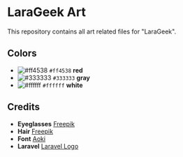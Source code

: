 # LaraGeek Art

This repository contains all art related files for "LaraGeek".

## Colors

* ![#ff4538](https://via.placeholder.com/15/ff4538/000000?text=+) `#ff4538` **red**
* ![#333333](https://via.placeholder.com/15/333333/000000?text=+) `#333333` **gray**
* ![#ffffff](https://via.placeholder.com/15/ffffff/000000?text=+) `#ffffff` **white**

## Credits

* **Eyeglasses** [Freepik](https://www.flaticon.com/free-icon/eyeglasses_3721763)
* **Hair** [Freepik](https://www.flaticon.com/free-icon/male-short-hair-wig-shape_42270)
* **Font** [Aoki](https://elements.envato.com/de/aoki-typeface-2REATU)
* **Laravel** [Laravel Logo](https://github.com/laravel/art)